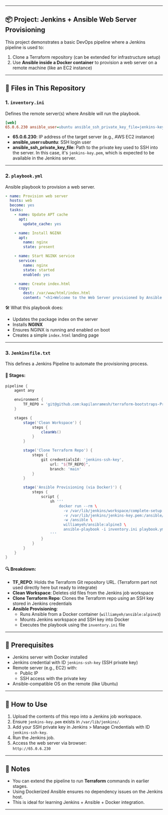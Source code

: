 
---

## 📦 Project: Jenkins + Ansible Web Server Provisioning

This project demonstrates a basic DevOps pipeline where a Jenkins pipeline is used to:

1. Clone a Terraform repository (can be extended for infrastructure setup)
2. Use **Ansible inside a Docker container** to provision a web server on a remote machine (like an EC2 instance)

---

## 📁 Files in This Repository

### 1. `inventory.ini`
Defines the remote server(s) where Ansible will run the playbook.

```ini
[web]
65.0.6.230 ansible_user=ubuntu ansible_ssh_private_key_file=jenkins-key.pem
```

- **65.0.6.230**: IP address of the target server (e.g., AWS EC2 instance)
- **ansible_user=ubuntu**: SSH login user
- **ansible_ssh_private_key_file**: Path to the private key used to SSH into the server. In this case, it's `jenkins-key.pem`, which is expected to be available in the Jenkins server.

---

### 2. `playbook.yml`
Ansible playbook to provision a web server.

```yaml
- name: Provision web server
  hosts: web
  become: yes
  tasks:
    - name: Update APT cache
      apt:
        update_cache: yes

    - name: Install NGINX
      apt:
        name: nginx
        state: present

    - name: Start NGINX service
      service:
        name: nginx
        state: started
        enabled: yes

    - name: Create index.html
      copy:
        dest: /var/www/html/index.html
        content: "<h1>Welcome to the Web Server provisioned by Ansible!</h1>"
```

🛠️ What this playbook does:
- Updates the package index on the server
- Installs **NGINX**
- Ensures NGINX is running and enabled on boot
- Creates a simple `index.html` landing page

---

### 3. `Jenkinsfile.txt`
This defines a Jenkins Pipeline to automate the provisioning process.

#### 📌 Stages:

```groovy
pipeline {
    agent any

    environment {
        TF_REPO = 'git@github.com:kapilanramesh/terraform-bootstraps-Proj-2.git'
    }

    stages {
        stage('Clean Workspace') {
            steps {
                cleanWs()
            }
        }

        stage('Clone Terraform Repo') {
            steps {
                git credentialsId: 'jenkins-ssh-key',
                    url: "${TF_REPO}",
                    branch: 'main'
            }
        }

        stage('Ansible Provisioning (via Docker)') {
            steps {
                script {
                    sh '''
                        docker run --rm \
                          -v /var/lib/jenkins/workspace/complete-setup:/ansible \
                          -v /var/lib/jenkins/jenkins-key.pem:/ansible/jenkins-key.pem \
                          -w /ansible \
                          williamyeh/ansible:alpine3 \
                          ansible-playbook -i inventory.ini playbook.yml
                    '''
                }
            }
        }
    }
}
```

#### 🔍 Breakdown:
- **TF_REPO**: Holds the Terraform Git repository URL. (Terraform part not used directly here but ready to integrate)
- **Clean Workspace**: Deletes old files from the Jenkins job workspace
- **Clone Terraform Repo**: Clones the Terraform repo using an SSH key stored in Jenkins credentials
- **Ansible Provisioning**: 
  - Runs Ansible from a Docker container (`williamyeh/ansible:alpine3`)
  - Mounts Jenkins workspace and SSH key into Docker
  - Executes the playbook using the `inventory.ini` file

---

## 🔧 Prerequisites

- Jenkins server with Docker installed
- Jenkins credential with ID `jenkins-ssh-key` (SSH private key)
- Remote server (e.g., EC2) with:
  - Public IP
  - SSH access with the private key
- Ansible-compatible OS on the remote (like Ubuntu)

---

## 🚀 How to Use

1. Upload the contents of this repo into a Jenkins job workspace.
2. Ensure `jenkins-key.pem` exists in `/var/lib/jenkins/`.
3. Add your SSH private key in Jenkins > Manage Credentials with ID `jenkins-ssh-key`.
4. Run the Jenkins job.
5. Access the web server via browser:  
   `http://65.0.6.230`

---

## 📌 Notes

- You can extend the pipeline to run **Terraform** commands in earlier stages.
- Using Dockerized Ansible ensures no dependency issues on the Jenkins host.
- This is ideal for learning Jenkins + Ansible + Docker integration.

---

